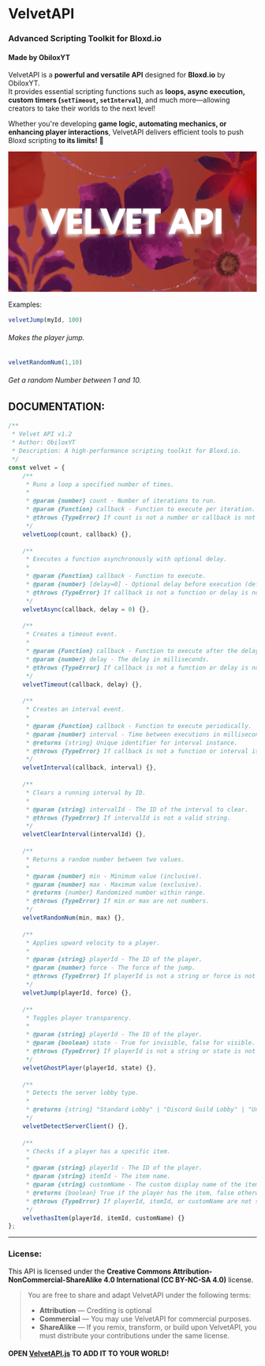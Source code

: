 # **VelvetAPI**  
### **Advanced Scripting Toolkit for Bloxd.io**  
#### **Made by ObiloxYT**  

VelvetAPI is a **powerful and versatile API** designed for **Bloxd.io** by ObiloxYT.  
It provides essential scripting functions such as **loops, async execution, custom timers (`setTimeout`, `setInterval`)**, and much more—allowing creators to take their worlds to the next level!  

Whether you're developing **game logic, automating mechanics, or enhancing player interactions**, VelvetAPI delivers efficient tools to push Bloxd scripting **to its limits!** 🚀  

![VelvetAPI Banner](VelvetAPI_Banner.png)

Examples:

```js
velvetJump(myId, 100)
```
###### Makes the player jump.

```js
velvetRandomNum(1,10)
```
###### Get a random Number between 1 and 10.

## DOCUMENTATION:
```js
/**
 * Velvet API v1.2  
 * Author: ObiloxYT  
 * Description: A high-performance scripting toolkit for Bloxd.io.  
 */
const velvet = {
    /**
     * Runs a loop a specified number of times.
     *
     * @param {number} count - Number of iterations to run.
     * @param {Function} callback - Function to execute per iteration.
     * @throws {TypeError} If count is not a number or callback is not a function.
     */
    velvetLoop(count, callback) {},

    /**
     * Executes a function asynchronously with optional delay.
     *
     * @param {Function} callback - Function to execute.
     * @param {number} [delay=0] - Optional delay before execution (default 0ms).
     * @throws {TypeError} If callback is not a function or delay is not a number.
     */
    velvetAsync(callback, delay = 0) {},

    /**
     * Creates a timeout event.
     *
     * @param {Function} callback - Function to execute after the delay.
     * @param {number} delay - The delay in milliseconds.
     * @throws {TypeError} If callback is not a function or delay is not a number.
     */
    velvetTimeout(callback, delay) {},

    /**
     * Creates an interval event.
     *
     * @param {Function} callback - Function to execute periodically.
     * @param {number} interval - Time between executions in milliseconds.
     * @returns {string} Unique identifier for interval instance.
     * @throws {TypeError} If callback is not a function or interval is not a number.
     */
    velvetInterval(callback, interval) {},

    /**
     * Clears a running interval by ID.
     *
     * @param {string} intervalId - The ID of the interval to clear.
     * @throws {TypeError} If intervalId is not a valid string.
     */
    velvetClearInterval(intervalId) {},

    /**
     * Returns a random number between two values.
     *
     * @param {number} min - Minimum value (inclusive).
     * @param {number} max - Maximum value (exclusive).
     * @returns {number} Randomized number within range.
     * @throws {TypeError} If min or max are not numbers.
     */
    velvetRandomNum(min, max) {},

    /**
     * Applies upward velocity to a player.
     *
     * @param {string} playerId - The ID of the player.
     * @param {number} force - The force of the jump.
     * @throws {TypeError} If playerId is not a string or force is not a number.
     */
    velvetJump(playerId, force) {},

    /**
     * Toggles player transparency.
     *
     * @param {string} playerId - The ID of the player.
     * @param {boolean} state - True for invisible, false for visible.
     * @throws {TypeError} If playerId is not a string or state is not a boolean.
     */
    velvetGhostPlayer(playerId, state) {},

    /**
     * Detects the server lobby type.
     *
     * @returns {string} "Standard Lobby" | "Discord Guild Lobby" | "Unknown Lobby Type"
     */
    velvetDetectServerClient() {},

    /**
     * Checks if a player has a specific item.
     *
     * @param {string} playerId - The ID of the player.
     * @param {string} itemId - The item name.
     * @param {string} customName - The custom display name of the item.
     * @returns {boolean} True if the player has the item, false otherwise.
     * @throws {TypeError} If playerId, itemId, or customName are not strings.
     */
    velvethasItem(playerId, itemId, customName) {}
};
```

---

### License: 
This API is licensed under the **Creative Commons Attribution-NonCommercial-ShareAlike 4.0 International (CC BY-NC-SA 4.0)** license.

> You are free to share and adapt VelvetAPI under the following terms:
> - **Attribution** — Crediting is optional
> - **Commercial** — You may use VelvetAPI for commercial purposes.
> - **ShareAlike** — If you remix, transform, or build upon VelvetAPI, you must distribute your contributions under the same license.

#### OPEN [VelvetAPI.js](VelvetAPI.js) TO ADD IT TO YOUR WORLD!
